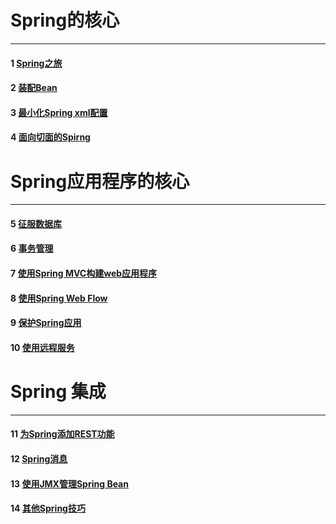 # Spring的核心
*** 

#### 1 [Spring之旅](./sp_1)

#### 2 [装配Bean](./sp_2)

#### 3 [最小化Spring xml配置](./sp_3)

#### 4 [面向切面的Spirng](./sp_4)


# Spring应用程序的核心
*** 

#### 5 [征服数据库](./sp_5)

#### 6 [事务管理](./sp_6)

#### 7 [使用Spring MVC构建web应用程序](./sp_7)

#### 8 [使用Spring Web Flow](./sp_8)

#### 9 [保护Spring应用](./sp_9)

#### 10 [使用远程服务](./sp_10)


# Spring 集成
*** 

#### 11 [为Spring添加REST功能](./sp_11)

#### 12 [Spring消息](./sp_12)

#### 13 [使用JMX管理Spring Bean](./sp_13)

#### 14 [其他Spring技巧](./sp_14)
